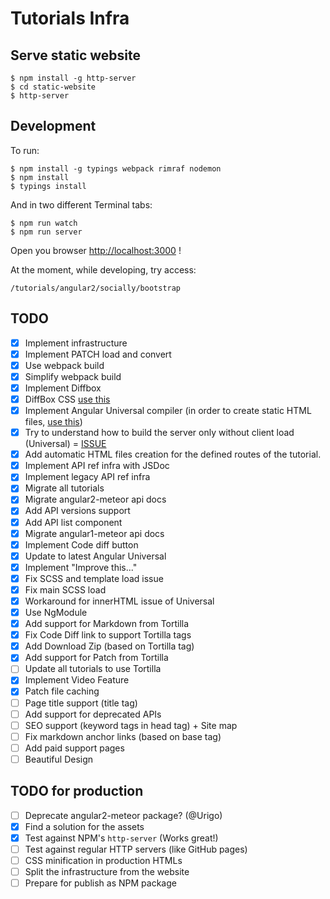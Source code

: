 # Tutorials Infra

## Serve static website

    $ npm install -g http-server
    $ cd static-website
    $ http-server

## Development

To run:

    $ npm install -g typings webpack rimraf nodemon
    $ npm install
    $ typings install

And in two different Terminal tabs:

    $ npm run watch
    $ npm run server

Open you browser [http://localhost:3000](http://localhost:3000) !

At the moment, while developing, try access:

    /tutorials/angular2/socially/bootstrap

## TODO

- [x] Implement infrastructure
- [x] Implement PATCH load and convert
- [x] Use webpack build
- [x] Simplify webpack build
- [x] Implement Diffbox
- [x] DiffBox CSS [use this](https://github.com/meteor/tutorial-tools/blob/master/tutorial-diff-box/diff-box.less)
- [x] Implement Angular Universal compiler (in order to create static HTML files, [use this](https://github.com/angular/universal-starter/blob/master/webpack.config.js))
- [x] Try to understand how to build the server only without client load (Universal) = [ISSUE](https://github.com/angular/universal/issues/509)
- [x] Add automatic HTML files creation for the defined routes of the tutorial.
- [x] Implement API ref infra with JSDoc
- [x] Implement legacy API ref infra
- [x] Migrate all tutorials
- [x] Migrate angular2-meteor api docs
- [x] Add API versions support
- [x] Add API list component
- [x] Migrate angular1-meteor api docs
- [x] Implement Code diff button
- [x] Update to latest Angular Universal
- [x] Implement "Improve this..."
- [x] Fix SCSS and template load issue
- [x] Fix main SCSS load
- [x] Workaround for innerHTML issue of Universal
- [x] Use NgModule
- [x] Add support for Markdown from Tortilla
- [x] Fix Code Diff link to support Tortilla tags
- [x] Add Download Zip (based on Tortilla tag)
- [x] Add support for Patch from Tortilla
- [ ] Update all tutorials to use Tortilla
- [x] Implement Video Feature
- [x] Patch file caching
- [ ] Page title support (title tag)
- [ ] Add support for deprecated APIs
- [ ] SEO support (keyword tags in head tag) + Site map
- [ ] Fix markdown anchor links (based on base tag)
- [ ] Add paid support pages
- [ ] Beautiful Design

## TODO for production

- [ ] Deprecate angular2-meteor package? (@Urigo)
- [x] Find a solution for the assets
- [x] Test against NPM's `http-server` (Works great!)
- [ ] Test against regular HTTP servers (like GitHub pages)
- [ ] CSS minification in production HTMLs
- [ ] Split the infrastructure from the website
- [ ] Prepare for publish as NPM package
